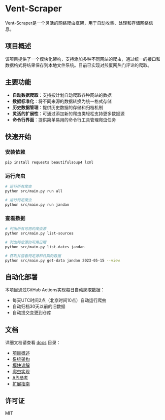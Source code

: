 # Vent-Scraper

Vent-Scraper是一个灵活的网络爬虫框架，用于自动收集、处理和存储网络信息。

## 项目概述

该项目提供了一个模块化架构，支持添加多种不同网站的爬虫，通过统一的接口和数据格式将结果保存到本地文件系统。目前已实现对煎蛋网热门评论的爬取。

## 主要功能

- **自动数据爬取**：支持按计划自动爬取各种网站的数据
- **数据标准化**：将不同来源的数据转换为统一格式存储
- **历史数据管理**：提供历史数据的存储和归档机制
- **灵活的扩展性**：可通过添加新的爬虫类轻松支持更多数据源
- **命令行界面**：提供简单易用的命令行工具管理爬虫任务

## 快速开始

### 安装依赖

```bash
pip install requests beautifulsoup4 lxml
```

### 运行爬虫

```bash
# 运行所有爬虫
python src/main.py run all

# 运行特定爬虫
python src/main.py run jandan
```

### 查看数据

```bash
# 列出所有可用的爬虫源
python src/main.py list-sources

# 列出特定源的可用日期
python src/main.py list-dates jandan

# 获取并查看特定源和日期的数据
python src/main.py get-data jandan 2023-05-15 --view
```

## 自动化部署

本项目通过GitHub Actions实现每日自动爬取数据：

- 每天UTC时间2点（北京时间10点）自动运行爬虫
- 自动归档30天以前的旧数据
- 自动提交变更到仓库

## 文档

详细文档请查看 [docs](docs) 目录：

- [项目概述](docs/README.md)
- [系统架构](docs/architecture.md)
- [模块详解](docs/modules.md)
- [爬虫实现](docs/scrapers.md)
- [API参考](docs/api_reference.md)
- [扩展指南](docs/extension_guide.md)

## 许可证

MIT
